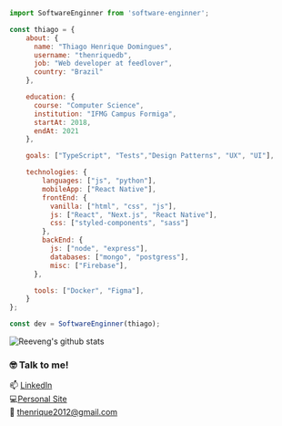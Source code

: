 ```javascript
import SoftwareEnginner from 'software-enginner';

const thiago = {
    about: {
      name: "Thiago Henrique Domingues",
      username: "thenriquedb",
      job: "Web developer at feedlover",
      country: "Brazil"
    },

    education: {
      course: "Computer Science",
      institution: "IFMG Campus Formiga",
      startAt: 2018,
      endAt: 2021
    },

    goals: ["TypeScript", "Tests","Design Patterns", "UX", "UI"],

    technologies: {
        languages: ["js", "python"],
        mobileApp: ["React Native"],
        frontEnd: {
          vanilla: ["html", "css", "js"],
          js: ["React", "Next.js", "React Native"],
          css: ["styled-components", "sass"]
        },
        backEnd: {
          js: ["node", "express"],
          databases: ["mongo", "postgress"],
          misc: ["Firebase"],
      },

      tools: ["Docker", "Figma"],
    }
};

const dev = SoftwareEnginner(thiago);
```

![Reeveng's github stats](https://github-readme-stats.vercel.app/api?username=thenriquedb&show_icons=true&title_color=fe2889&icon_color=fe2889&text_color=666&bg_color=fffff)

### :nerd_face: Talk to me!

📫 [LinkedIn](https://www.linkedin.com/in/thenriquedomingues/) \
:computer:[Personal Site](https://thiagodomingues.netlify.app/) \
:email: <thenrique2012@gmail.com>
